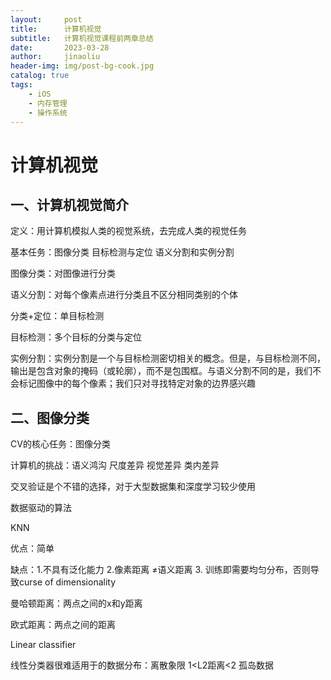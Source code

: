 ```yaml
---
layout:     post
title:      计算机视觉
subtitle:   计算机视觉课程前两章总结
date:       2023-03-28
author:     jinaoliu
header-img: img/post-bg-cook.jpg
catalog: true
tags:
    - iOS		
    - 内存管理	
    - 操作系统
---
```




# 计算机视觉

## 一、计算机视觉简介

定义：用计算机模拟人类的视觉系统，去完成人类的视觉任务

基本任务：图像分类 目标检测与定位 语义分割和实例分割

图像分类：对图像进行分类

语义分割：对每个像素点进行分类且不区分相同类别的个体

分类+定位：单目标检测

目标检测：多个目标的分类与定位

实例分割：实例分割是一个与目标检测密切相关的概念。但是，与目标检测不同，输出是包含对象的掩码（或轮廓），而不是包围框。与语义分割不同的是，我们不会标记图像中的每个像素；我们只对寻找特定对象的边界感兴趣

## 二、图像分类

CV的核心任务：图像分类

计算机的挑战：语义鸿沟 尺度差异 视觉差异 类内差异

交叉验证是个不错的选择，对于大型数据集和深度学习较少使用

数据驱动的算法

KNN

优点：简单

缺点：1.不具有泛化能力 2.像素距离 $\ne$语义距离 3. 训练即需要均匀分布，否则导致curse of dimensionality

曼哈顿距离：两点之间的x和y距离

欧式距离：两点之间的距离

Linear classifier

线性分类器很难适用于的数据分布：离散象限 1<L2距离<2 孤岛数据
